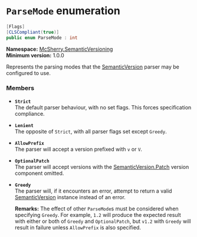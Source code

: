 # `ParseMode` enumeration

```c#
[Flags]
[CLSCompliant(true)]
public enum ParseMode : int
```

**Namespace:** [McSherry.SemanticVersioning][1]  
**Minimum version:** 1.0.0

[1]: ./

Represents the parsing modes that the [SemanticVersion][2] parser
may be configured to use.

[2]: ./SemanticVersion


### Members

- **`Strict`**  
  The default parser behaviour, with no set flags. This forces
  specification compliance.
  
- **`Lenient`**  
  The opposite of `Strict`, with all parser flags set except `Greedy`.
  
- **`AllowPrefix`**  
  The parser will accept a version prefixed with `v` or `V`.
  
- **`OptionalPatch`**  
  The parser will accept versions with the [SemanticVersion.Patch][3]
  version component omitted.
  
- **`Greedy`**  
  The parser will, if it encounters an error, attempt to return a
  valid [SemanticVersion][2] instance instead of an error.
  
  **Remarks:** The effect of other `ParseMode`s must be considered when specifying `Greedy`. For example, `1.2` will produce the expected result with either or both of `Greedy` and `OptionalPatch`, but `v1.2` with `Greedy` will result in failure unless `AllowPrefix` is also specified.
  
[3]: ./SemanticVersion/Patch.md